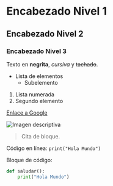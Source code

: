 # Encabezado Nivel 1
## Encabezado Nivel 2
### Encabezado Nivel 3

Texto en **negrita**, *cursiva* y ~~tachado~~.

- Lista de elementos
  - Subelemento
1. Lista numerada
2. Segundo elemento

[Enlace a Google](https://www.google.com)

![Imagen descriptiva](https://via.placeholder.com/150)

> Cita de bloque.

Código en línea: `print("Hola Mundo")`

Bloque de código:
```python
def saludar():
    print("Hola Mundo")